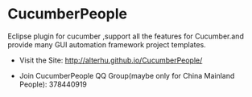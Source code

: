 CucumberPeople
==============

Eclipse plugin for cucumber ,support all the features for Cucumber.and provide many GUI automation framework project templates.

* Visit the Site:  http://alterhu.github.io/CucumberPeople/

* Join CucumberPeople QQ Group(maybe only for China Mainland People): 378440919
